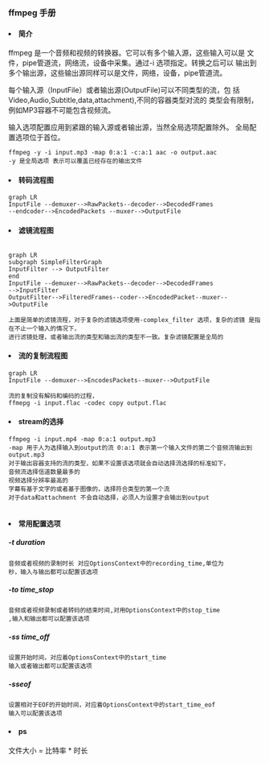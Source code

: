 ### ffmpeg 手册
#### <li> 简介
ffmpeg 是一个音频和视频的转换器。它可以有多个输入源，这些输入可以是
文件，pipe管道流，网络流，设备中采集。通过-i 选项指定。转换之后可以
输出到多个输出源，这些输出源同样可以是文件，网络，设备，pipe管道流。

每个输入源（InputFile）或者输出源(OutputFile)可以不同类型的流，包
括Video,Audio,Subtitle,data,attachment),不同的容器类型对流的
类型会有限制，例如MP3容器不可能包含视频流。

输入选项配置应用到紧跟的输入源或者输出源，当然全局选项配置除外。
全局配置选项位于首位。
```text
ffmpeg -y -i input.mp3 -map 0:a:1 -c:a:1 aac -o output.aac
-y 是全局选项 表示可以覆盖已经存在的输出文件
```
#### <li> 转码流程图
```mermaid
graph LR
InputFile --demuxer-->RawPackets--decoder-->DecodedFrames
--endcoder-->EncodedPackets --muxer-->OutputFile
```

#### <li> 滤镜流程图
```mermaid

graph LR
subgraph SimpleFilterGraph 
InputFilter --> OutputFilter
end
InputFile --demuxer-->RawPackets--decoder-->DecodedFrames
-->InputFilter 
OutputFilter-->FilteredFrames--coder-->EncodedPacket--muxer-->OutputFile
```

```text
上面是简单的滤镜流程，对于复杂的滤镜选项使用-complex_filter 选项，复杂的滤镜 是指在不止一个输入的情况下，
进行滤镜处理，或者输出流的类型和输出流的类型不一致。复杂滤镜配置是全局的
```
#### <li> 流的复制流程图
```mermaid
graph LR
InputFile --demuxer-->EncodesPackets--muxer-->OutputFile
```
    流的复制没有解码和编码的过程，
    ffmepg -i input.flac -codec copy output.flac
#### <li> stream的选择
```text
ffmpeg -i input.mp4 -map 0:a:1 output.mp3
-map 用于人为选择输入到output的流 0:a:1 表示第一个输入文件的第二个音频流输出到output.mp3
对于输出容器支持的流的类型，如果不设置该选项就会自动选择流选择的标准如下，
音频流选择信道数量最多的
视频选择分辨率最高的
字幕有基于文字的或者基于图像的，选择符合类型的第一个流
对于data和attachment 不会自动选择，必须人为设置才会输出到output


```

#### <li>常用配置选项
##### -t duration
    音频或者视频的录制时长 对应OptionsContext中的recording_time,单位为
    秒，输入与输出都可以配置该选项
##### -to  time_stop
    音频或者视频录制或者转码的结束时间,对用OptionsContext中的stop_time
    ,输入和输出都可以配置该选项
##### -ss time_off 
    设置开始时间，对应着OptionsContext中的start_time
    输入或者输出都可以配置该选项
##### -sseof 
    设置相对于EOF的开始时间，对应着OptionsContext中的start_time_eof
    输入可以配置该选项

    
    

#### <li> ps 
文件大小 = 比特率 * 时长